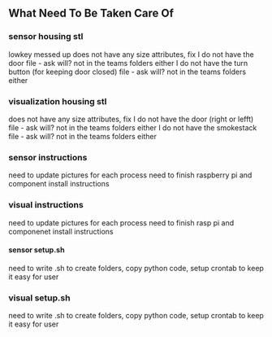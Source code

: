 ## What Need To Be Taken Care Of

### sensor housing stl
lowkey messed up
does not have any size attributes, fix
I do not have the door file - ask will? not in the teams folders either
I do not have the turn button (for keeping door closed) file - ask will? not in the teams folders either


### visualization housing stl
does not have any size attributes, fix
I do not have the door (right or lefft) file - ask will? not in the teams folders either
I do not have the smokestack file - ask will? not in the teams folders either


### sensor instructions
need to update pictures for each process
need to finish raspberry pi and component install instructions



### visual instructions
need to update pictures for each process
need to finish rasp pi and componenet install instructions


#### sensor setup.sh
need to write .sh to create folders, copy python code, setup crontab to keep it easy for user


### visual setup.sh
need to write .sh to create folders, copy python code, setup crontab to keep it easy for user
